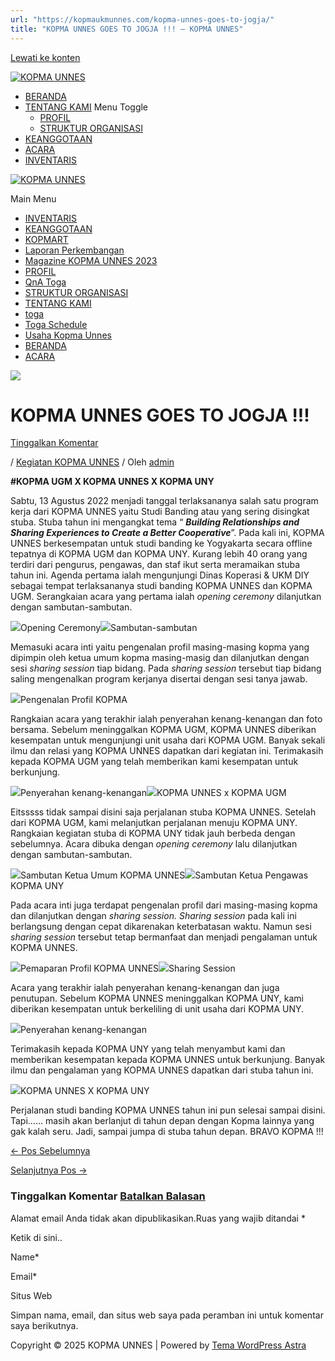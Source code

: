```yaml
---
url: "https://kopmaukmunnes.com/kopma-unnes-goes-to-jogja/"
title: "KOPMA UNNES GOES TO JOGJA !!! – KOPMA UNNES"
---
```


[Lewati ke konten](https://kopmaukmunnes.com/kopma-unnes-goes-to-jogja/#content "Lewati ke konten")

[![KOPMA UNNES](https://kopmaukmunnes.com/wp-content/uploads/2021/07/cropped-kopma-unnes.png)](https://kopmaukmunnes.com/)

- [BERANDA](https://kopmaukmunnes.com/)
- [TENTANG KAMI](https://kopmaukmunnes.com/tentang-kami/) Menu Toggle
  - [PROFIL](https://kopmaukmunnes.com/profil/)
  - [STRUKTUR ORGANISASI](https://kopmaukmunnes.com/struktur-organisasi/)
- [KEANGGOTAAN](https://kopmaukmunnes.com/keanggotaan/)
- [ACARA](https://kopmaukmunnes.com/blog/)
- [INVENTARIS](https://kopmaukmunnes.com/inventaris/)

[![KOPMA UNNES](https://kopmaukmunnes.com/wp-content/uploads/2021/07/cropped-kopma-unnes.png)](https://kopmaukmunnes.com/)

Main Menu

- [INVENTARIS](https://kopmaukmunnes.com/inventaris/)
- [KEANGGOTAAN](https://kopmaukmunnes.com/keanggotaan/)
- [KOPMART](https://kopmaukmunnes.com/elementor-1642/)
- [Laporan Perkembangan](https://kopmaukmunnes.com/laporan-perkembangan/)
- [Magazine KOPMA UNNES 2023](https://kopmaukmunnes.com/magazine-kopma-unnes-2023/)
- [PROFIL](https://kopmaukmunnes.com/profil/)
- [QnA Toga](https://kopmaukmunnes.com/jadwal-toga/)
- [STRUKTUR ORGANISASI](https://kopmaukmunnes.com/struktur-organisasi/)
- [TENTANG KAMI](https://kopmaukmunnes.com/tentang-kami/)
- [toga](https://kopmaukmunnes.com/elementor-1661/)
- [Toga Schedule](https://kopmaukmunnes.com/toga-schedule/)
- [Usaha Kopma Unnes](https://kopmaukmunnes.com/usaha-kopma-unnes/)
- [BERANDA](https://kopmaukmunnes.com/)
- [ACARA](https://kopmaukmunnes.com/blog/)

![](https://kopmaukmunnes.com/wp-content/uploads/2022/10/B.jpg)

# KOPMA UNNES GOES TO JOGJA !!!

[Tinggalkan Komentar](https://kopmaukmunnes.com/kopma-unnes-goes-to-jogja/#respond)

/ [Kegiatan KOPMA UNNES](https://kopmaukmunnes.com/category/kegiatan-kopma-unnes/) / Oleh [admin](https://kopmaukmunnes.com/author/admin_kopma/ "Lihat seluruh tulisan oleh admin")

**#KOPMA UGM X KOPMA UNNES X KOPMA UNY**

Sabtu, 13 Agustus 2022 menjadi tanggal terlaksananya salah satu program kerja dari KOPMA UNNES yaitu Studi Banding atau yang sering disingkat stuba. Stuba tahun ini mengangkat tema “ **_Building Relationships and Sharing Experiences to Create a Better Cooperative_**”. Pada kali ini, KOPMA UNNES berkesempatan untuk studi banding ke Yogyakarta secara offline tepatnya di KOPMA UGM dan KOPMA UNY. Kurang lebih 40 orang yang terdiri dari pengurus, pengawas, dan staf ikut serta meramaikan stuba tahun ini. Agenda pertama ialah mengunjungi Dinas Koperasi & UKM DIY sebagai tempat terlaksananya studi banding KOPMA UNNES dan KOPMA UGM. Serangkaian acara yang pertama ialah _opening ceremony_ dilanjutkan dengan sambutan-sambutan.

![](http://kopma.ukm.unnes.ac.id/wp-content/uploads/2022/10/A.jpg)Opening Ceremony![](http://kopma.ukm.unnes.ac.id/wp-content/uploads/2022/10/B.jpg)Sambutan-sambutan

Memasuki acara inti yaitu pengenalan profil masing-masing kopma yang dipimpin oleh ketua umum kopma masing-masig dan dilanjutkan dengan sesi _sharing session_ tiap bidang. Pada _sharing session_ tersebut tiap bidang saling mengenalkan program kerjanya disertai dengan sesi tanya jawab.

![](http://kopma.ukm.unnes.ac.id/wp-content/uploads/2022/10/C.jpg)Pengenalan Profil KOPMA

Rangkaian acara yang terakhir ialah penyerahan kenang-kenangan dan foto bersama. Sebelum meninggalkan KOPMA UGM, KOPMA UNNES diberikan kesempatan untuk mengunjungi unit usaha dari KOPMA UGM. Banyak sekali ilmu dan relasi yang KOPMA UNNES dapatkan dari kegiatan ini. Terimakasih kepada KOPMA UGM yang telah memberikan kami kesempatan untuk berkunjung.

![](http://kopma.ukm.unnes.ac.id/wp-content/uploads/2022/10/D.jpg)Penyerahan kenang-kenangan![](http://kopma.ukm.unnes.ac.id/wp-content/uploads/2022/10/E.jpg)KOPMA UNNES x KOPMA UGM

Eitsssss tidak sampai disini saja perjalanan stuba KOPMA UNNES. Setelah dari KOPMA UGM, kami melanjutkan perjalanan menuju KOPMA UNY. Rangkaian kegiatan stuba di KOPMA UNY tidak jauh berbeda dengan sebelumnya. Acara dibuka dengan _opening ceremony_ lalu dilanjutkan dengan sambutan-sambutan.

![](http://kopma.ukm.unnes.ac.id/wp-content/uploads/2022/10/F.jpg)Sambutan Ketua Umum KOPMA UNNES![](http://kopma.ukm.unnes.ac.id/wp-content/uploads/2022/10/G.jpg)Sambutan Ketua Pengawas KOPMA UNY

Pada acara inti juga terdapat pengenalan profil dari masing-masing kopma dan dilanjutkan dengan _sharing session. Sharing session_ pada kali ini berlangsung dengan cepat dikarenakan keterbatasan waktu. Namun sesi _sharing session_ tersebut tetap bermanfaat dan menjadi pengalaman untuk KOPMA UNNES.

![](http://kopma.ukm.unnes.ac.id/wp-content/uploads/2022/10/H.jpg)Pemaparan Profil KOPMA UNNES![](http://kopma.ukm.unnes.ac.id/wp-content/uploads/2022/10/I-1.jpg)Sharing Session

Acara yang terakhir ialah penyerahan kenang-kenangan dan juga penutupan. Sebelum KOPMA UNNES meninggalkan KOPMA UNY, kami diberikan kesempatan untuk berkeliling di unit usaha dari KOPMA UNY.

![](http://kopma.ukm.unnes.ac.id/wp-content/uploads/2022/10/J.jpg)Penyerahan kenang-kenangan

Terimakasih kepada KOPMA UNY yang telah menyambut kami dan memberikan kesempatan kepada KOPMA UNNES untuk berkunjung. Banyak ilmu dan pengalaman yang KOPMA UNNES dapatkan dari stuba tahun ini.

![](http://kopma.ukm.unnes.ac.id/wp-content/uploads/2022/10/K.jpg)KOPMA UNNES X KOPMA UNY

Perjalanan studi banding KOPMA UNNES tahun ini pun selesai sampai disini. Tapi…… masih akan berlanjut di tahun depan dengan Kopma lainnya yang gak kalah seru. Jadi, sampai jumpa di stuba tahun depan. BRAVO KOPMA !!!

[← Pos Sebelumnya](https://kopmaukmunnes.com/kopma-main/ "KOPMA MAIN!")

[Selanjutnya Pos →](https://kopmaukmunnes.com/satukan-semangat-bulatkan-tekad-menuju-kader-koperasi-hebat/ "SATUKAN SEMANGAT, BULATKAN TEKAD MENUJU KADER KOPERASI HEBAT")

### Tinggalkan Komentar [Batalkan Balasan](https://kopmaukmunnes.com/kopma-unnes-goes-to-jogja/\#respond)

Alamat email Anda tidak akan dipublikasikan.Ruas yang wajib ditandai \*

Ketik di sini..

Name\*

Email\*

Situs Web

Simpan nama, email, dan situs web saya pada peramban ini untuk komentar saya berikutnya.

Copyright © 2025 KOPMA UNNES \| Powered by [Tema WordPress Astra](https://wpastra.com/)